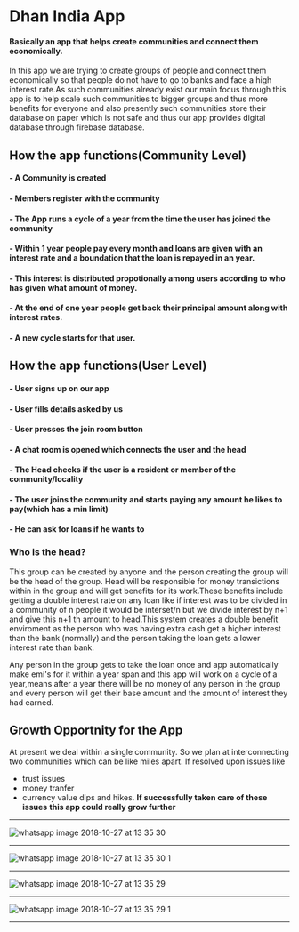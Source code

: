 # Dhan India App

#### Basically an app that helps create communities and connect them economically.

In this app we are trying to create groups of people and connect them economically so that people do not have to go to banks and face a high interest rate.As such communities already exist our main focus through this app is to help scale such communities to bigger groups and thus more benefits for everyone and also presently such communities store their database on paper which is not safe and thus our app provides digital database through firebase database.   

## How the app functions(Community Level)

#### - A Community is created
#### - Members register with the community
#### - The App runs a cycle of a year from the time the user has joined the community  
#### - Within 1 year people pay every month and loans are given with an interest rate and a boundation that the loan is repayed in an year.
#### - This interest is distributed propotionally among users according to who has given what amount of money.
#### - At the end of one year people get back their principal amount along with interest rates.
#### - A new cycle starts for that user.


## How the app functions(User Level)

#### - User signs up on our app
#### - User fills details asked by us
#### - User presses the join room button 
#### - A chat room is opened which connects the user and the head
#### - The Head checks if the user is a resident or member of the community/locality
#### - The user joins the community and starts paying any amount he likes to pay(which has a min limit) 
#### - He can ask for loans if he wants to

### Who is the head? 

This group can be created by anyone and the person creating the group will be the head of the group. Head will be responsible for money transictions within in the group and will get benefits for its work.These benefits include getting a double interest rate on any loan like if interest was to be divided in a community of n people it would be interset/n but we divide interest by n+1 and give this n+1 th amount to head.This system creates a double benefit enviroment as the person who was having extra cash get a higher interest than the bank (normally) and the person taking the loan gets a lower interest rate than bank.

Any person in the group gets to take the loan once and app automatically make emi's for it within a year span and this app will work on a cycle of a year,means after a year there will be no money of any person in the group and every person will get their base amount and the amount of interest they had earned.

## Growth Opportnity for the App

At present we deal within a single community. So we plan at interconnecting two communities which can be like miles apart. If resolved upon issues like
- trust issues
- money tranfer
- currency value dips and hikes.
**If successfully taken care of these issues**
**this app could really grow further**

--------------------------------------------------------------------------------------
![whatsapp image 2018-10-27 at 13 35 30](https://user-images.githubusercontent.com/37406965/47601379-4dc47f80-d9ed-11e8-9cb1-5ed9dacd7352.jpeg)

--------------------------------------------------------------------------------------


![whatsapp image 2018-10-27 at 13 35 30 1](https://user-images.githubusercontent.com/37406965/47601380-50bf7000-d9ed-11e8-9819-ff9ed2f85250.jpeg)

---------------------------------------------------------------------------------------

![whatsapp image 2018-10-27 at 13 35 29](https://user-images.githubusercontent.com/37406965/47601381-51f09d00-d9ed-11e8-81c2-fa3f78790ba4.jpeg)

------------------------------------------------------------------------------------------


![whatsapp image 2018-10-27 at 13 35 29 1](https://user-images.githubusercontent.com/37406965/47601382-53ba6080-d9ed-11e8-8a83-3f36af3a6673.jpeg)

---------------------------------------------------------------------------------------------
